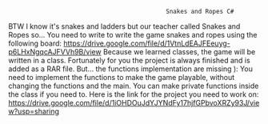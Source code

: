                                                 Snakes and Ropes C#
BTW I know it's snakes and ladders but our teacher called Snakes and Ropes so…
You need to write to write the game snakes and ropes using the following board:
https://drive.google.com/file/d/1VtnLdEAJFEeuyg-p6LHxNgqcAJFVVh9B/view
Because we learned classes, the game will be written in a class.
Fortunately for you the project is always finished and is added as a RAR file.
But… the functions implementation are missing ):
You need to implement the functions to make the game playable, without changing the functions and the main.
You can make private functions inside the class if you need to.
Here is the link for the project you need to work on:
https://drive.google.com/file/d/1iOHDOuJdYJYNdFy17hjfGPbvoXRZy93J/view?usp=sharing
